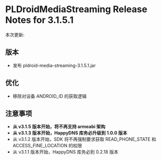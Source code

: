 # PLDroidMediaStreaming Release Notes for 3.1.5.1

本次更新:

## 版本

- 发布 pldroid-media-streaming-3.1.5.1.jar

## 优化

- 移除对设备 ANDROID_ID 的获取逻辑

## 注意事项

- **从 v3.1.5 版本开始，将不再支持 armeabi 架构**
- **从 v3.1.3 版本开始，HappyDNS 库务必升级到 1.0.0 版本**
- 从 v3.1.2 版本开始，SDK 将不再强制要求获取 READ_PHONE_STATE 和 ACCESS_FINE_LOCATION 的权限
- 从 v3.1.1 版本开始，HappyDNS 库务必到 0.2.18 版本